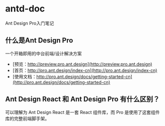 # antd-doc
Ant Design Pro入门笔记

## 什么是Ant Design Pro

一个开箱即用的中台前端/设计解决方案

- [预览：http://preview.pro.ant.design](http://preview.pro.ant.design)
- [首页：http://pro.ant.design/index-cn](http://pro.ant.design/index-cn)
- [使用文档：http://pro.ant.design/docs/getting-started-cn](http://pro.ant.design/docs/getting-started-cn)

## Ant Design React 和 Ant Design Pro 有什么区别？

可以理解为 Ant Design React 是一套 React 组件库，而 Pro 是使用了这套组件库的完整前端脚手架。
